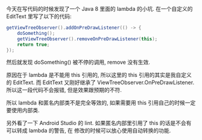 今天在写代码的时候发现了一个 Java 8 里面的 lambda 的小坑. 在一个自定义的 EditText 里写了以下的代码:

```java
getViewTreeObserver().addOnPreDrawListener(() -> {
    doSomething();    
    getViewTreeObserver().removeOnPreDrawListener(this);
    return true;
});
```

然后就发现 doSomething() 被不停的调用, remove 没有生效.

原因在于 lambda 是不能用 this 引用的, 所以这里的 this 引用的其实是我自定义的 EditText. 而 EditText 
又刚好继承了 ViewTreeObserver.OnPreDrawListener. 所以这一段代码不会报错, 但是效果跟预期的不符.

所以 lambda 和匿名内部类不是完全等效的, 如果需要用 this 引用自己的时候一定要使用内部类. 

另外看了一下 Android Studio 的 lint. 如果匿名内部里引用了 this 的话是不会有可以转成 lambda 的警告, 在
修改的时候可以放心使用自动转换的功能.

